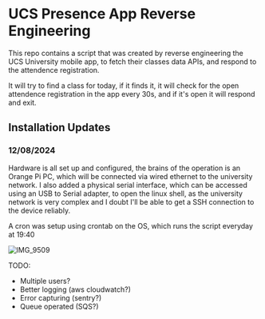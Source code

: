 # UCS Presence App Reverse Engineering

This repo contains a script that was created by reverse engineering the UCS University mobile app, to fetch their classes data APIs, and respond to the attendence registration.

It will try to find a class for today, if it finds it, it will check for the open attendence registration in the app every 30s, and if it's open it will respond and exit.

## Installation Updates

### 12/08/2024

Hardware is all set up and configured, the brains of the operation is an Orange Pi PC, which will be connected via wired ethernet to the university network. I also added a physical serial interface, which can be accessed using an USB to Serial adapter, to open the linux shell, as the university network is very complex and I doubt I'll be able to get a SSH connection to the device reliably.

A cron was setup using crontab on the OS, which runs the script everyday at 19:40

![IMG_9509](https://github.com/user-attachments/assets/88b41141-65c7-4359-b28f-64b04ae426de)

TODO:

- Multiple users?
- Better logging (aws cloudwatch?)
- Error capturing (sentry?)
- Queue operated (SQS?)